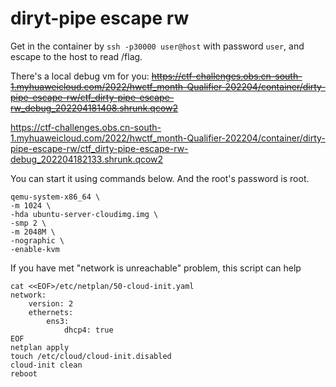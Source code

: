 # diryt-pipe escape rw

Get in the container by `ssh -p30000 user@host` with password `user`, and escape to the host to read /flag.

There's a local debug vm for you: ~~https://ctf-challenges.obs.cn-south-1.myhuaweicloud.com/2022/hwctf_month-Qualifier-202204/container/dirty-pipe-escape-rw/ctf_dirty-pipe-escape-rw_debug_202204181408.shrunk.qcow2~~

https://ctf-challenges.obs.cn-south-1.myhuaweicloud.com/2022/hwctf_month-Qualifier-202204/container/dirty-pipe-escape-rw/ctf_dirty-pipe-escape-rw-debug_202204182133.shrunk.qcow2

You can start it using commands below. And the root's password is root.
```
qemu-system-x86_64 \
-m 1024 \
-hda ubuntu-server-cloudimg.img \
-smp 2 \
-m 2048M \
-nographic \
-enable-kvm
```

If you have met "network is unreachable" problem, this script can help

```
cat <<EOF>/etc/netplan/50-cloud-init.yaml
network:
    version: 2
    ethernets:
        ens3:
            dhcp4: true
EOF
netplan apply
touch /etc/cloud/cloud-init.disabled
cloud-init clean
reboot
```
